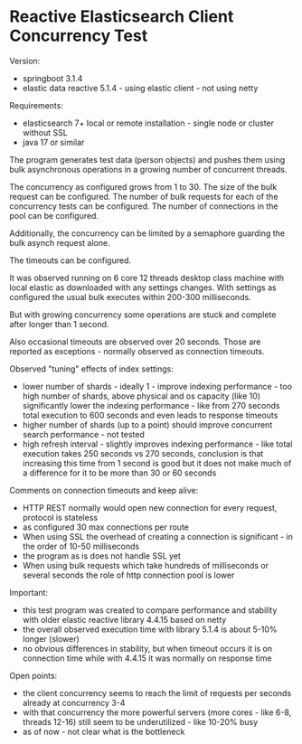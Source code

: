 # Reactive Elasticsearch Client Concurrency Test

Version:
- springboot 3.1.4
- elastic data reactive 5.1.4 - using elastic client - not using netty

Requirements:
- elasticsearch 7+ local or remote installation - single node or cluster without SSL
- java 17 or similar 

The program generates test data (person objects) and pushes them using 
bulk asynchronous operations in a growing number of concurrent threads.

The concurrency as configured grows from 1 to 30.
The size of the bulk request can be configured.
The number of bulk requests for each of the concurrency tests can be configured.
The number of connections in the pool can be configured.

Additionally, the concurrency can be limited by a semaphore guarding the bulk asynch request alone.

The timeouts can be configured.

It was observed running on 6 core 12 threads desktop class machine with local elastic as downloaded with any settings changes.
With settings as configured the usual bulk executes within 200-300 milliseconds.

But with growing concurrency some operations are stuck and complete after longer than 1 second.

Also occasional timeouts are observed over 20 seconds.
Those are reported as exceptions - normally observed as connection timeouts.

Observed "tuning" effects of index settings:
- lower number of shards - ideally 1 - improve indexing performance - too high number of shards, above physical and os capacity (like 10) significantly 
  lower the indexing performance - like from 270 seconds total execution to 600 seconds and even leads to response timeouts
- higher number of shards (up to a point) should improve concurrent search performance - not tested
- high refresh interval - slightly improves indexing performance - like total execution takes 250 seconds vs 270 seconds,
  conclusion is that increasing this time from 1 second is good but it does not make much of a difference for it to be more than 30 or 60 seconds

Comments on connection timeouts and keep alive:
- HTTP REST normally would open new connection for every request, protocol is stateless
- as configured 30 max connections per route
- When using SSL the overhead of creating a connection is significant - in the order of 10-50 milliseconds
- the program as is does not handle SSL yet
- When using bulk requests which take hundreds of milliseconds or several seconds the role of http connection pool is lower

Important:
- this test program was created to compare performance and stability with older elastic reactive library 4.4.15 based on netty
- the overall observed execution time with library 5.1.4 is about 5-10% longer (slower)
- no obvious differences in stability, but when timeout occurs it is on connection time while with 4.4.15 it was normally on response time

Open points:
- the client concurrency seems to reach the limit of requests per seconds already at concurrency 3-4
- with that concurrency the more powerful servers (more cores - like 6-8, threads 12-16) still seem to be underutilized - like 10-20% busy
- as of now - not clear what is the bottleneck